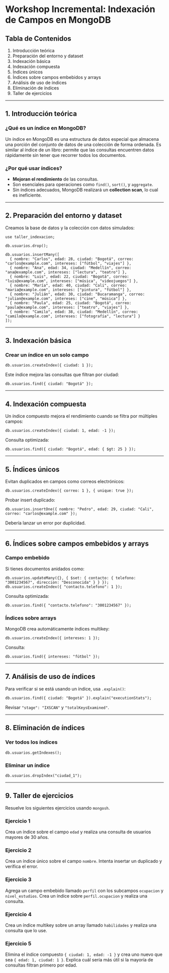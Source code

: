 # Workshop Incremental: Indexación de Campos en MongoDB

## Tabla de Contenidos

1. Introducción teórica
2. Preparación del entorno y dataset
3. Indexación básica
4. Indexación compuesta
5. Índices únicos
6. Índices sobre campos embebidos y arrays
7. Análisis de uso de índices
8. Eliminación de índices
9. Taller de ejercicios

------

## 1. Introducción teórica

### ¿Qué es un índice en MongoDB?

Un índice en MongoDB es una estructura de datos especial que almacena una porción del conjunto de datos de una colección de forma ordenada. Es similar al índice de un libro: permite que las consultas encuentren datos rápidamente sin tener que recorrer todos los documentos.

### ¿Por qué usar índices?

- **Mejoran el rendimiento** de las consultas.
- Son esenciales para operaciones como `find()`, `sort()`, y `aggregate`.
- Sin índices adecuados, MongoDB realizará un **collection scan**, lo cual es ineficiente.

------

## 2. Preparación del entorno y dataset

Creamos la base de datos y la colección con datos simulados:

```
use taller_indexacion;

db.usuarios.drop();

db.usuarios.insertMany([
  { nombre: "Carlos", edad: 28, ciudad: "Bogotá", correo: "carlos@example.com", intereses: ["fútbol", "viajes"] },
  { nombre: "Ana", edad: 34, ciudad: "Medellín", correo: "ana@example.com", intereses: ["lectura", "teatro"] },
  { nombre: "Luis", edad: 22, ciudad: "Bogotá", correo: "luis@example.com", intereses: ["música", "videojuegos"] },
  { nombre: "María", edad: 40, ciudad: "Cali", correo: "maria@example.com", intereses: ["pintura", "fútbol"] },
  { nombre: "Julián", edad: 30, ciudad: "Bucaramanga", correo: "julian@example.com", intereses: ["cine", "música"] },
  { nombre: "Paula", edad: 25, ciudad: "Bogotá", correo: "paula@example.com", intereses: ["teatro", "viajes"] },
  { nombre: "Camilo", edad: 38, ciudad: "Medellín", correo: "camilo@example.com", intereses: ["fotografía", "lectura"] }
]);
```

------

## 3. Indexación básica

### Crear un índice en un solo campo

```
db.usuarios.createIndex({ ciudad: 1 });
```

Este índice mejora las consultas que filtran por ciudad:

```
db.usuarios.find({ ciudad: "Bogotá" });
```

------

## 4. Indexación compuesta

Un índice compuesto mejora el rendimiento cuando se filtra por múltiples campos:

```
db.usuarios.createIndex({ ciudad: 1, edad: -1 });
```

Consulta optimizada:

```
db.usuarios.find({ ciudad: "Bogotá", edad: { $gt: 25 } });
```

------

## 5. Índices únicos

Evitan duplicados en campos como correos electrónicos:

```
db.usuarios.createIndex({ correo: 1 }, { unique: true });
```

Probar insert duplicado:

```
db.usuarios.insertOne({ nombre: "Pedro", edad: 29, ciudad: "Cali", correo: "carlos@example.com" });
```

Debería lanzar un error por duplicidad.

------

## 6. Índices sobre campos embebidos y arrays

### Campo embebido

Si tienes documentos anidados como:

```
db.usuarios.updateMany({}, { $set: { contacto: { telefono: "3001234567", direccion: "Desconocida" } } });
db.usuarios.createIndex({ "contacto.telefono": 1 });
```

Consulta optimizada:

```
db.usuarios.find({ "contacto.telefono": "3001234567" });
```

### Índices sobre arrays

MongoDB crea automáticamente índices multikey:

```
db.usuarios.createIndex({ intereses: 1 });
```

Consulta:

```
db.usuarios.find({ intereses: "fútbol" });
```

------

## 7. Análisis de uso de índices

Para verificar si se está usando un índice, usa `.explain()`:

```
db.usuarios.find({ ciudad: "Bogotá" }).explain("executionStats");
```

Revisar `"stage": "IXSCAN"` y `"totalKeysExamined"`.

------

## 8. Eliminación de índices

### Ver todos los índices

```
db.usuarios.getIndexes();
```

### Eliminar un índice

```
db.usuarios.dropIndex("ciudad_1");
```

------

## 9. Taller de ejercicios

Resuelve los siguientes ejercicios usando `mongosh`.

### Ejercicio 1

Crea un índice sobre el campo `edad` y realiza una consulta de usuarios mayores de 30 años.

### Ejercicio 2

Crea un índice único sobre el campo `nombre`. Intenta insertar un duplicado y verifica el error.

### Ejercicio 3

Agrega un campo embebido llamado `perfil` con los subcampos `ocupacion` y `nivel_estudios`. Crea un índice sobre `perfil.ocupacion` y realiza una consulta.

### Ejercicio 4

Crea un índice multikey sobre un array llamado `habilidades` y realiza una consulta que lo use.

### Ejercicio 5

Elimina el índice compuesto `{ ciudad: 1, edad: -1 }` y crea uno nuevo que sea `{ edad: 1, ciudad: 1 }`. Explica cuál sería más útil si la mayoría de consultas filtran primero por edad.